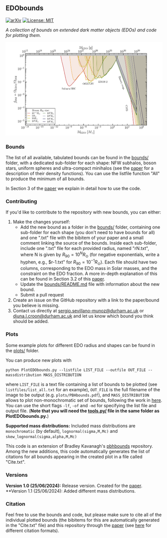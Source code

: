 ## EDObounds

 [![arXiv](https://img.shields.io/badge/arXiv-2407.02573-B31B1B.svg)](https://arxiv.org/abs/2407.02573) [![License: MIT](https://img.shields.io/badge/License-MIT-yellow.svg)](https://opensource.org/licenses/MIT)

*A collection of bounds on extended dark matter objects (EDOs) and code for plotting them.*

 ![All PBH bounds](plots/bounds_all.png)


### Bounds

The list of all available, tabulated bounds can be found in the [bounds/](bounds/) folder, with a dedicated sub-folder for each shape: NFW subhalos, boson stars, uniform spheres and ultra-compact minihalos (see the [paper](https://arxiv.org/abs/2407.02573) for a description of their density functions). You can use the listfile function "All" to produce the minimum of all bounds.

In Section 3 of the [paper](https://arxiv.org/abs/2407.02573) we explain in detail how to use the code.

### Contributing

If you'd like to contribute to the repository with new bounds, you can either:
1. Make the changes yourself:
	* Add the new bound as a folder in the [bounds/](bounds/) folder, containing one sub-folder for each shape (you don't need to have bounds for all) and one ".txt" file with the bibitem of your paper and a small comment linking the source of the bounds. Inside each sub-folder, include one ".txt" file for each provided radius, named "rN.txt", where N is given by $R_{90}=10^N R_{\odot}$ (for negative exponentials, write a hyphen, e.g., $r-1.txt" for $R_{90}=10^{-1}R_{\odot}$). Each file should have two columns, corresponding to the EDO mass in Solar masses, and the constraint on the EDO fraction. A more in-depth explanation of this can be found in Section 3.2 of this [paper](https://arxiv.org/abs/2407.02573).
	* Update the [bounds/README.md](https://github.com/SergioSevi/EDObounds/blob/master/bounds/README.md) file with information about the new bound.
	* Submit a pull request
2. Create an issue on the GitHub repository with a link to the paper/bound you believe is missing.  
3. Contact us directly at sergio.sevillano-munoz@durham.ac.uk or djuna.l.croon@durham.ac.uk and let us know which bound you think should be added.

### Plots

Some example plots for different EDO radius and shapes can be found in the [plots/](plots/) folder.

You can produce new plots with
```
python PlotEDObounds.py --listfile LIST_FILE --outfile OUT_FILE --massdistribution MASS_DISTRIBUTION
```
where `LIST_FILE` is a text file containing a list of bounds to be plotted (see `listfiles/list_all.txt` for an example),  `OUT_FILE` is the full filename of the image to be output (e.g. `plots/PBHbounds.pdf`), and `MASS_DISTRIBUTION` allows to plot non-monochromatic set of bounds, following the work in [here](https://arxiv.org/abs/1705.05567). You can use the short flags `-lf`, `-of` and `-md` for specifying the list file and output file. (**Note that you will need the [tools.py/](tools.py/) file in the same folder as PlotEDObounds.py.**)

**Supported mass distributions:** Included mass distributions are `monochromatic` (by default), `lognormal(sigma,M,Mc)` and `skew_lognormal(sigma,alpha,M,Mc)`

This code is an extension of Bradley Kavanagh's [pbhbounds](https://github.com/bradkav/PBHbounds) repository. Among the new additions, this code automatically generates the list of citations for all bounds appearing in the created plot in a file called "Cite.txt".
### Versions

**Version 1.0 (25/06/2024):** Release version. Created for the [paper](https://arxiv.org/abs/2407.02573).
**Version 1.1 (25/06/2024): Added different mass distributions.
### Citation

Feel free to use the bounds and code, but please make sure to cite all of the individual plotted bounds (the bibitems for this are automatically generated in the "Cite.txt" file) and this repository through the [paper](https://arxiv.org/abs/2407.02573) (see [here](https://ui.adsabs.harvard.edu/abs/2024arXiv240702573C/exportcitation) for different citation formats).

